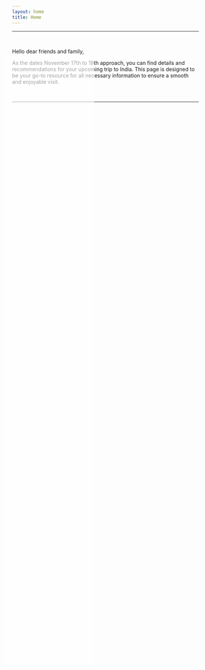 ```yaml
---
layout: home
title: Home
---
```


<style>

  body::after {
  content: "";
  position: absolute;
  top: 5%;  /* Adjust as needed */
  left: 5%; /* Adjust as needed */
  width: 40%;  /* Set your desired width */
  height: 40%; /* Set your desired height */
  background-color: rgba(255, 255, 255, 0.6); /* Semi-transparent white */
  z-index: 2; /* Ensure it appears above the background image */
}
.content {
  position: relative; /* Needed to apply z-index */
  z-index: 3; /* Above the overlay */
  color: #000; /* Text color */
  /* Additional styling for text */
}

  body {
    position: relative;
    min-height: 100vh;
 }
  body::before {
    content: "";
    position: absolute;
    top: 0;
    left: 0;
    width: 100%;
    height: 100%;
    background: url("img/PXL_20230913_035201957.jpg");
    background-size: cover;
    background-position: center;
    z-index: -1; 
  }

 
</style>

<!--
<style>
  body {
    background-image: url("img/PXL_20230913_035201957.jpg");
    background-size: cover;
    background-position: center;
    opacity: 0.5;
    z-index: -1;
  }
</style>


<img src="img/PXL_20230913_035201957.jpg" alt="Imke and Parichay" align="left" width="350" style="margin-right: 30px"/>

-->

--------
&nbsp;

Hello dear friends and family,

As the dates November 17th to 19th approach, you can find details and recommendations for your upcoming trip to India. This page is designed to be your go-to resource for all necessary information to ensure a smooth and enjoyable visit.

&nbsp;

-------------------------
&nbsp;
&nbsp;
&nbsp;
&nbsp;
